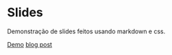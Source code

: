 # Slides

Demonstração de slides feitos usando markdown e css.

[Demo](https://slides.brn.wtf) [blog
post](https://brn.wtf/slides)
